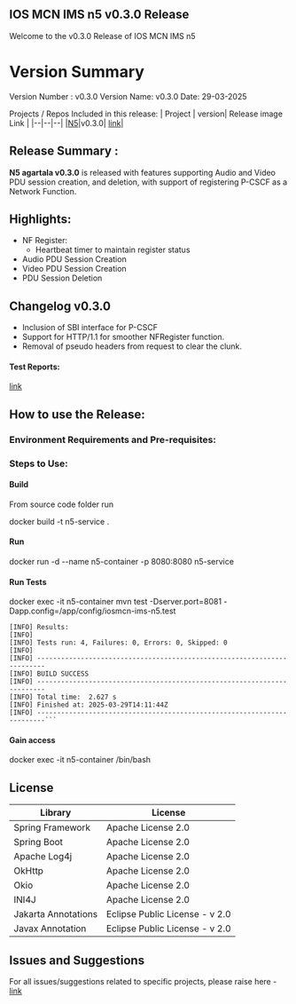 ## IOS MCN IMS n5 v0.3.0 Release
Welcome to the v0.3.0 Release of IOS MCN IMS n5

# Version Summary
Version Number : v0.3.0
Version Name:  v0.3.0
Date: 29-03-2025

Projects / Repos Included in this release:
| Project | version| Release image Link |
|--|--|--|
 |[N5](https://github.com/ios-mcn-ims/n5.git)|v0.3.0| [link](https://github.com/ios-mcn-ims/n5/releases/tag/v0.3.0.iosmcn.ims.n5)|

## Release Summary :
**N5 agartala v0.3.0** is released with features supporting Audio and Video PDU session creation, and deletion, with support of registering P-CSCF as a Network Function.


## Highlights:
- NF Register:
   - Heartbeat timer to maintain register status
- Audio PDU Session Creation
- Video PDU Session Creation
- PDU Session Deletion

## Changelog v0.3.0
- Inclusion of SBI interface for P-CSCF
- Support for HTTP/1.1 for smoother NFRegister function.
- Removal of pseudo headers from request to clear the clunk.

#### Test Reports:
[link](ttps://github.com/ios-mcn-ims/qa/tree/main/01.releases/v0.3.0/test%20report)

## How to use the Release:
### Environment Requirements and Pre-requisites:

### Steps to Use:
#### Build

From source code folder run 

docker build -t n5-service .

#### Run

docker run -d --name n5-container -p 8080:8080 n5-service

#### Run Tests
docker exec -it n5-container mvn test -Dserver.port=8081 -Dapp.config=/app/config/iosmcn-ims-n5.test

```plaintext
[INFO] Results:
[INFO]
[INFO] Tests run: 4, Failures: 0, Errors: 0, Skipped: 0
[INFO]
[INFO] ------------------------------------------------------------------------
[INFO] BUILD SUCCESS
[INFO] ------------------------------------------------------------------------
[INFO] Total time:  2.627 s
[INFO] Finished at: 2025-03-29T14:11:44Z
[INFO] ------------------------------------------------------------------------```
```

#### Gain access
docker exec -it n5-container /bin/bash

## License 
| Library | License |
| ------ | ------- |
| Spring Framework | Apache License 2.0 |
| Spring Boot | Apache License 2.0 |
| Apache Log4j | Apache License 2.0 |
| OkHttp | Apache License 2.0 |
| Okio | Apache License 2.0 |
| INI4J | Apache License 2.0 |
| Jakarta Annotations | Eclipse Public License - v 2.0 |
| Javax Annotation | Eclipse Public License - v 2.0 |
 
## Issues and Suggestions
For all issues/suggestions related to specific projects, please raise here - [link](https://github.com/ios-mcn-ims/ios-mcn-ims/issues)